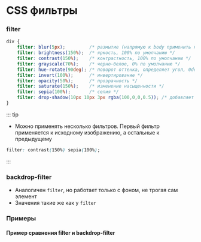 # CSS фильтры


<!-- xxxxxxxxxxxxxxxxxxxxxxxxxxxxxxxxxxxxxxxxxxxxxxxxxxxxxxx -->
### filter
<!-- xxxxxxxxxxxxxxxxxxxxxxxxxxxxxxxxxxxxxxxxxxxxxxxxxxxxxxx -->
```css
div {
	filter: blur(5px);         /* размытие (напрямую к body применить нельзя) */
	filter: brightness(150%);  /* яркость, 100% по умолчанию */
	filter: contrast(150%);    /* контрастность, 100% по умолчанию */
	filter: grayscale(70%);    /* черно-белое, 0% по умолчанию */
	filter: hue-rotate(90deg); /* поворот оттенка, определяет угол, 0deg по умолчанию */
	filter: invert(100%);      /* инвертирование */
	filter: opacity(50%);      /* прозрачность */
	filter: saturate(150%);    /* изменение насыщенности */
	filter: sepia(100%);       /* сепия */
	filter: drop-shadow(10px 10px 3px rgba(100,0,0,0.5)); /* добавляет тень к изображениям, учитывая прозрачные участки */
}
```

::: tip
- Можно применять несколько фильтров. Первый фильтр применяется к исходному изображению, а остальные к предыдущему
```css
filter: contrast(150%) sepia(100%);
```
:::


<!-- xxxxxxxxxxxxxxxxxxxxxxxxxxxxxxxxxxxxxxxxxxxxxxxxxxxxxxx -->
### backdrop-filter
<!-- xxxxxxxxxxxxxxxxxxxxxxxxxxxxxxxxxxxxxxxxxxxxxxxxxxxxxxx -->
- Аналогичен `filter`, но работает только с фоном, не трогая сам элемент
- Значения такие же как у `filter`

<!-- .............. START ......................... -->
<v-two>
<template v-slot:first>

```css
div {
	backdrop-filter: blur(10px);
}
```
</template>
<template v-slot:last>

```css
div {
	filter: blur(10px);
}
```
</template>
</v-two>
<!-- ............... END .......................... -->


<!-- xxxxxxxxxxxxxxxxxxxxxxxxxxxxxxxxxxxxxxxxxxxxxxxxxxxxxxx -->
### Примеры
<!-- xxxxxxxxxxxxxxxxxxxxxxxxxxxxxxxxxxxxxxxxxxxxxxxxxxxxxxx -->

<!------------------------------------------------------------->
#### Пример сравнения filter и backdrop-filter
<!------------------------------------------------------------->
<v-iframe
	height="350"
	src="https://codepen.io/it-school58/embed/XWpwJLP?height=265&theme-id=dark&default-tab=css,result"
/>
